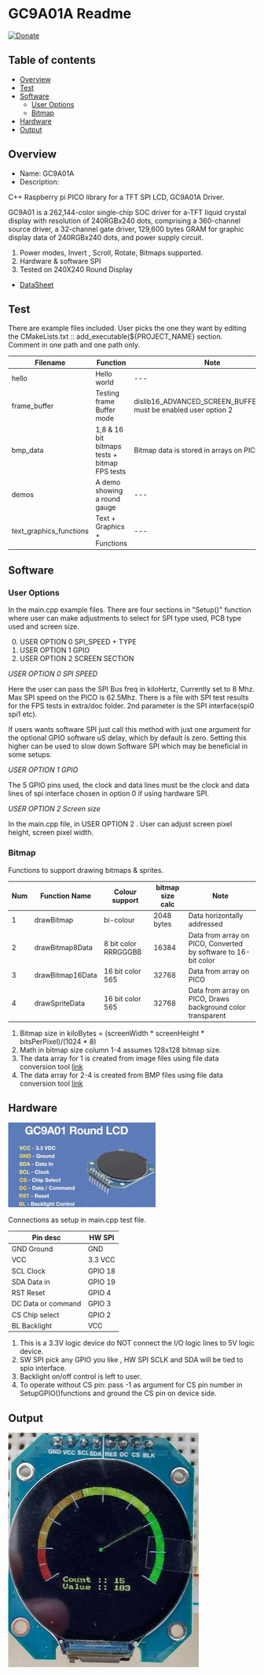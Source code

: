 # GC9A01A Readme

[![Donate](https://img.shields.io/badge/Donate-PayPal-green.svg)](https://www.paypal.com/paypalme/whitelight976)

## Table of contents

  * [Overview](#overview)
  * [Test](#test)
  * [Software](#software)
      * [User Options](#user-options)
      * [Bitmap](#bitmap)
  * [Hardware](#hardware)
  * [Output](#output)

## Overview

* Name: GC9A01A
* Description:

C++ Raspberry pi PICO  library for a TFT SPI LCD, GC9A01A Driver.

GC9A01 is a 262,144-color single-chip SOC driver for a-TFT liquid crystal display with resolution of
240RGBx240 dots, comprising a 360-channel source driver, a 32-channel gate driver, 129,600 bytes
GRAM for graphic display data of 240RGBx240 dots, and power supply circuit.

1. Power modes, Invert , Scroll, Rotate, Bitmaps supported.
2. Hardware & software SPI
3. Tested on 240X240 Round Display


* [DataSheet](https://buydisplay.com/download/ic/GC9A01A.pdf)

## Test

There are example files included. User picks the one they want
by editing the CMakeLists.txt :: add_executable(${PROJECT_NAME}  section.
Comment in one path and one path only.

| Filename  | Function  | Note |
| --- | --- | --- |
| hello | Hello world  | --- |
| frame_buffer | Testing frame Buffer mode | dislib16_ADVANCED_SCREEN_BUFFER_ENABLE must be enabled user option 2 |
| bmp_data| 1,8 & 16 bit bitmaps tests + bitmap FPS tests| Bitmap data is stored in arrays on PICO |
| demos| A demo showing a round gauge | ---|
| text_graphics_functions| Text  + Graphics + Functions | --- |

## Software

### User Options

In the main.cpp example files. There are four sections in "Setup()" function
where user can make adjustments to select for SPI type used, PCB type used and screen size.


0. USER OPTION 0 SPI_SPEED + TYPE
1. USER OPTION 1 GPIO
2. USER OPTION 2 SCREEN SECTION


*USER OPTION 0 SPI SPEED*

Here the user can pass the SPI Bus freq in kiloHertz, Currently set to 8 Mhz.
Max SPI speed on the PICO is 62.5Mhz.
There is a file with SPI test results for the FPS tests in extra/doc folder.
2nd parameter is the SPI interface(spi0 spi1 etc).

If users wants software SPI just call this method
with just one argument for the optional GPIO software uS delay,
which by default is zero. Setting this higher can be used to slow down Software SPI
which may be beneficial in  some setups.

*USER OPTION 1 GPIO*

The 5 GPIO pins used, the clock and data lines must be the clock and data lines
of spi interface chosen in option 0 if using hardware SPI.

*USER OPTION 2 Screen size*

In the main.cpp file, in USER OPTION 2 .
User can adjust screen pixel height, screen pixel width.

### Bitmap

Functions to support drawing bitmaps & sprites.

| Num | Function Name | Colour support | bitmap size calc |  Note |
| ------ | ------ | ------ | ------ | ------ |
| 1 | drawBitmap | bi-colour | 2048 bytes  | Data horizontally addressed |
| 2 | drawBitmap8Data | 8 bit color RRRGGGBB  | 16384  | Data from array on PICO, Converted by software to 16-bit color |
| 3 | drawBitmap16Data | 16 bit color 565  | 32768  | Data from array on PICO |
| 4 | drawSpriteData  | 16 bit color  565 | 32768  | Data from array on PICO, Draws background color transparent |


1. Bitmap size in kiloBytes = (screenWidth * screenHeight * bitsPerPixel)/(1024 * 8)
2. Math in bitmap size column 1-4 assumes 128x128 bitmap size.
3. The data array for 1 is created from image files using file data conversion tool [link](https://javl.github.io/image2cpp/)
4. The data array for 2-4  is created from BMP files using file data conversion tool [link](https://notisrac.github.io/FileToCArray/)

## Hardware

[![pic ](https://github.com/gavinlyonsrepo/displaylib_16bit_PICO/blob/main/extra/image/gc1.png)](https://github.com/gavinlyonsrepo/displaylib_16bit_PICO/blob/main/extra/image/gc1.png)

Connections as setup in main.cpp test file.

| Pin desc |  HW SPI |
| --- | --- |
| GND Ground | GND |
| VCC |  3.3 VCC  |
| SCL Clock | GPIO 18 |
| SDA Data in | GPIO 19 |
| RST Reset| GPIO 4 |
| DC Data or command | GPIO 3  |
| CS Chip select | GPIO 2 |
| BL Backlight  | VCC |

1. This is a 3.3V logic device do NOT connect the I/O logic lines to 5V logic device.
2. SW SPI pick any GPIO you like , HW SPI SCLK and SDA will be tied to spio interface.
3. Backlight on/off control is left to user.
4. To operate without CS pin: pass -1 as argument for CS pin number in SetupGPIO()functions
   and ground the CS pin on device side.
   
## Output

[![ Demo pic ](https://github.com/gavinlyonsrepo/displaylib_16bit_PICO/blob/main/extra/image/gc2.jpg)](https://github.com/gavinlyonsrepo/displaylib_16bit_PICO/blob/main/extra/image/gc2.jpg)
